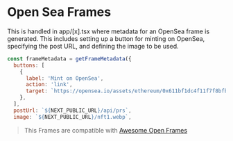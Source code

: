 # Open Sea Frames

This is handled in app/[x].tsx where metadata for an OpenSea frame is generated. This includes setting up a button for minting on OpenSea, specifying the post URL, and defining the image to be used.

```jsx
const frameMetadata = getFrameMetadata({
  buttons: [
    {
      label: 'Mint on OpenSea',
      action: 'link',
      target: `https://opensea.io/assets/ethereum/0x611bf1dc4f11f7f8bfb3a403f5a260d082405be6/64`,
    },
  ],
  postUrl: `${NEXT_PUBLIC_URL}/api/prs`,
  image: `${NEXT_PUBLIC_URL}/nft1.webp`,
```

> This Frames are compatible with [Awesome Open Frames](https://github.com/open-frames/awesome-open-frames/)
